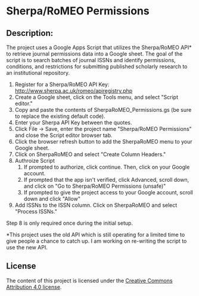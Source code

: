 # Sherpa/RoMEO Permissions
## Description:
The project uses a Google Apps Script that utilizes the Sherpa/RoMEO API* to retrieve journal permissions data into a Google sheet. The goal of the script is to search batches of journal ISSNs and identify permissions, conditions, and restrictions for submitting published scholarly research to an institutional repository.

1. Register for a Sherpa/RoMEO API Key: http://www.sherpa.ac.uk/romeo/apiregistry.php 
2. Create a Google sheet, click on the Tools menu, and select "Script editor." 
3. Copy and paste the contents of SherpaRoMEO_Permissions.gs (be sure to replace the existing default code). 
4. Enter your Sherpa API Key between the quotes.
5. Click File -> Save, enter the project name "Sherpa/RoMEO Permissions" and close the Script editor browser tab. 
6. Click the browser refresh button to add the SherpaRoMEO menu to your Google sheet.
7. Click on SherpaRoMEO and select "Create Column Headers." 
8. Authroize Script
   1. If prompted to authorize, click continue. Then, click on your Google account.
   2. If prompted that the app isn't verified, click Advanced, scroll down, and click on "Go to Sherpa/RoMEO Permissions (unsafe)"
   3. If prompted to give the project access to your Google account, scroll down and click "Allow"
9. Add ISSNs to the ISSN column. Click on SherpaRoMEO and select "Process ISSNs."

Step 8 is only required once during the initial setup.

*This project uses the old API which is still operating for a limited time to give people a chance to catch up. I am working on re-writing the script to use the new API.

## License
The content of this project is licensed under the [Creative Commons Attribution 4.0 license](https://creativecommons.org/licenses/by/4.0/).
 
